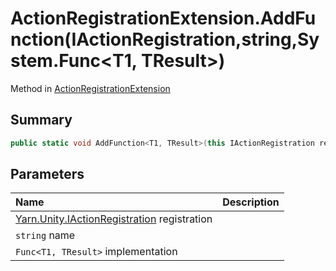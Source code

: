 # ActionRegistrationExtension.AddFunction(IActionRegistration,string,System.Func<T1, TResult>)

Method in [ActionRegistrationExtension](/docs/api/csharp/yarn.unity.actionregistrationextension.md)

## Summary



```csharp
public static void AddFunction<T1, TResult>(this IActionRegistration registration, string name, System.Func<T1, TResult> implementation);
```

## Parameters

|Name|Description|
|:---|:---|
|[Yarn.Unity.IActionRegistration](/docs/api/csharp/yarn.unity.iactionregistration.md) registration||
|`string` name||
|`Func<T1, TResult>` implementation||

